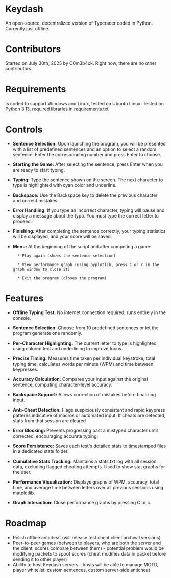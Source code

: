 # Keydash
An open-source, decentralized version of Typeracer coded in Python. Currently just offline.
# Contributors
Started on July 30th, 2025 by C0m3b4ck. Right now, there are no other contributors.
# Requirements
Is coded to support Windows and Linux, tested on Ubuntu Linux.
Tested on Python 3.13, required libraries in requirements.txt
# Controls
* **Sentence Selection:**
    Upon launching the program, you will be presented with a list of predefined sentences and an option to select a random sentence.      Enter the corresponding number and press Enter to choose.

* **Starting the Game:**
    After selecting the sentence, press Enter when you are ready to start typing.

* **Typing:**
    Type the sentence shown on the screen. The next character to type is highlighted with cyan color and underline.

* **Backspace:**
    Use the Backspace key to delete the previous character and correct mistakes.

* **Error Handling:**
    If you type an incorrect character, typing will pause and display a message about the typo. You must type the correct letter to proceed.

* **Finishing:**
    After completing the sentence correctly, your typing statistics will be displayed, and your score will be saved.

* **Menu:**
At the beginning of the script and after competing a game:

        * Play again (shows the sentence selection)

        * View performance graph (using pyplotlib, press C or c in the graph window to close it)

        * Exit the program (closes the program)

# Features

* **Offline Typing Test:**
    No internet connection required; runs entirely in the console.

* **Sentence Selection:**
    Choose from 10 predefined sentences or let the program generate one randomly.

* **Per-Character Highlighting:**
    The current letter to type is highlighted using colored text and underlining to improve focus.

* **Precise Timing:**
    Measures time taken per individual keystroke, total typing time, calculates words per minute (WPM) and time between keypresses.

* **Accuracy Calculation:**
    Compares your input against the original sentence, computing character-level accuracy.

* **Backspace Support:**
    Allows correction of mistakes before finalizing input.

* **Anti-Cheat Detection:**
    Flags suspiciously consistent and rapid keypress patterns indicative of macros or automated input. If cheats are detected, stats from that session are cleared

* **Error Blocking:**
    Prevents progressing past a mistyped character until corrected, encouraging accurate typing.

* **Score Persistence:**
    Saves each test's detailed stats to timestamped files in a dedicated stats folder.

* **Cumulative Stats Tracking:**
    Maintains a stats.txt log with all session data, excluding flagged cheating attempts. Used to show stat graphs for the user.

* **Performance Visualization:**
    Displays graphs of WPM, accuracy, total time, and average time between letters over all previous sessions using matplotlib.

* **Graph Interaction:**
    Close performance graphs by pressing C or c.

# Roadmap

* Polish offline anticheat (will release test cheat client archival versions)
* Peer-to-peer games (between to players, who are both the server and the client, scores compare between them) - potential problem would be modifying packets to spoof scores (cheat modifies data in packet before sending it to other player)
* Ability to host Keydash servers - hosts will be able to manage MOTD, player whitelist, custom sentences, custom server-side anticheat



